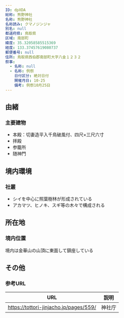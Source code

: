 ```yaml
---
ID: dpXDA
総称: 熊野神社
名称: 熊野神社
名称読み: クマノジンジャ
別名: null
都道府県: 鳥取県
区域: 南部町
緯度: 35.32058585515369
経度: 133.37457619080737
郵便番号: null
住所: 鳥取県西伯郡南部町大字八金１２３２
祭事:
  - 名称: null
  - 名称: 例祭
    日付区分: 絶対日付
    開催月日: 10-25
    備考: 例祭10月25日
---
```


## 由緒

### 主要建物

- 本殿：切妻造平入千鳥破風付、四尺×三尺六寸
- 拝殿
- 参籠所
- 随神門

## 境内環境

### 社叢

- シイを中心に照葉樹林が形成されている
- アカマツ、ヒノキ、スギ等の木々で構成される

## 所在地

### 境内位置

境内は金華山の山頂に東面して鎮座している

## その他

### 参考URL

| URL                                    | 説明   |
| -------------------------------------- | ------ |
| https://tottori-jinjacho.jp/pages/559/ | 神社庁 |
